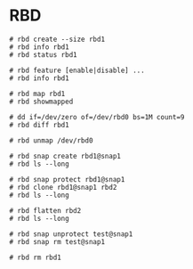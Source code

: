 # RBD

```
# rbd create --size rbd1
# rbd info rbd1
# rbd status rbd1
```


```
# rbd feature [enable|disable] ...
# rbd info rbd1
```


```
# rbd map rbd1
# rbd showmapped
```


```
# dd if=/dev/zero of=/dev/rbd0 bs=1M count=9
# rbd diff rbd1
```


```
# rbd unmap /dev/rbd0
```


```
# rbd snap create rbd1@snap1
# rbd ls --long
```


```
# rbd snap protect rbd1@snap1
# rbd clone rbd1@snap1 rbd2
# rbd ls --long
```


```
# rbd flatten rbd2
# rbd ls --long
```


```
# rbd snap unprotect test@snap1
# rbd snap rm test@snap1
```


```
# rbd rm rbd1
```